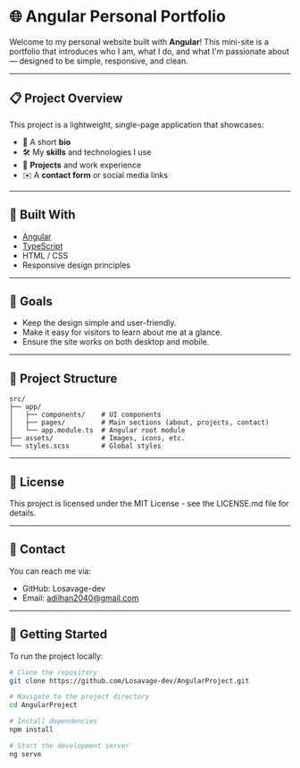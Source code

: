 # 🌐 Angular Personal Portfolio

Welcome to my personal website built with **Angular**! This mini-site is a portfolio that introduces who I am, what I do, and what I'm passionate about — designed to be simple, responsive, and clean.

---

## 📋 Project Overview

This project is a lightweight, single-page application that showcases:
- 👤 A short **bio**
- 🛠️ My **skills** and technologies I use
- 💼 **Projects** and work experience
- ✉️ A **contact form** or social media links
---

## 🚀 Built With

- [Angular](https://angular.io/)
- [TypeScript](https://www.typescriptlang.org/)
- HTML / CSS
- Responsive design principles

---

## 🌟 Goals

- Keep the design simple and user-friendly.
- Make it easy for visitors to learn about me at a glance.
- Ensure the site works on both desktop and mobile.

---

## 📁 Project Structure

```plaintext
src/
├── app/
│   ├── components/    # UI components
│   ├── pages/         # Main sections (about, projects, contact)
│   └── app.module.ts  # Angular root module
├── assets/            # Images, icons, etc.
└── styles.scss        # Global styles
```

---

## 📜 License
This project is licensed under the MIT License - see the LICENSE.md file for details.

---

## 📧 Contact
You can reach me via:

- GitHub: Losavage-dev
- Email: adilhan2040@gmail.com

---

## 🔧 Getting Started

To run the project locally:

```bash
# Clone the repository
git clone https://github.com/Losavage-dev/AngularProject.git

# Navigate to the project directory
cd AngularProject

# Install dependencies
npm install

# Start the development server
ng serve

